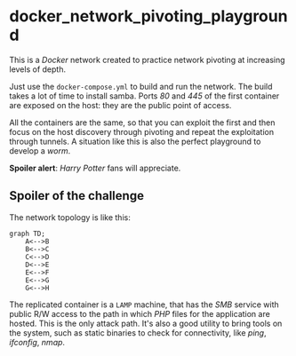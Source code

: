 # docker_network_pivoting_playground
This is a *Docker* network created to practice network pivoting at increasing levels of depth.

Just use the `docker-compose.yml` to build and run the network. The build takes a lot of time to install samba. Ports *80* and *445* of the first container are exposed on the host: they are the public point of access.

All the containers are the same, so that you can exploit the first and then focus on the host discovery through pivoting and repeat the exploitation through tunnels. A situation like this is also the perfect playground to develop a *worm*.

**Spoiler alert**: *Harry Potter* fans will appreciate.

## Spoiler of the challenge
The network topology is like this:

```mermaid
graph TD;
    A<-->B
    B<-->C
    C<-->D
    D<-->E
    E<-->F
    E<-->G
    G<-->H
```

The replicated container is a `LAMP` machine, that has the *SMB* service with public R/W access to the path in which *PHP* files for the application are hosted. This is the only attack path. It's also a good utility to bring tools on the system, such as static binaries to check for connectivity, like *ping*, *ifconfig*, *nmap*.
